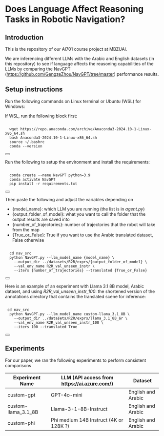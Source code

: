 # Does Language Affect Reasoning Tasks in Robotic Navigation?

## Introduction
This is the repository of our AI701 course project at MBZUAI.

We are inferencing different LLMs with the Arabic and English datasets (in this repository) to see if language affects the reasoning capabilities of the LLMs by comparing the NavGPT (https://github.com/GengzeZhou/NavGPT/tree/master) performance results.


## Setup instructions
Run the following commands on Linux terminal or Ubuntu (WSL) for Windows:

If WSL, run the following block first:
<pre>
<code>
  wget https://repo.anaconda.com/archive/Anaconda3-2024.10-1-Linux-x86_64.sh
  bash Anaconda3-2024.10-1-Linux-x86_64.sh
  source ~/.bashrc
  conda --version
</code>
<button onclick="copyToClipboard(this.previousElementSibling.innerText)"></button>
</pre>

Run the following to setup the environment and install the requirements:
<pre>
<code>
  conda create --name NavGPT python=3.9
  conda activate NavGPT
  pip install -r requirements.txt
</code>
<button onclick="copyToClipboard(this.previousElementSibling.innerText)"></button>
</pre>

Then paste the following and adjust the variables depending on 
- {model_name}: which LLM you are running (the list is in _agent.py_)
- {output_folder_of_model}: what you want to call the folder that the output results are saved into
- {number_of_trajectories}: number of trajectories that the robot will take from the map
- {True_or_False}: True if you want to use the Arabic translated dataset, False otherwise

<pre>
<code>
  cd nav_src
  python NavGPT.py --llm_model_name {model_name} \
    --output_dir ../datasets/R2R/exprs/{output_folder_of_model} \
    --val_env_name R2R_val_unseen_instr \
    --iters {number_of_trajectories} --translated {True_or_False}
</code>
<button onclick="copyToClipboard(this.previousElementSibling.innerText)"></button>
</pre>



Here is an example of an experiment with Llama 3.1 8B model, Arabic dataset, and using _R2R_val_unseen_instr_100_: the shortened version of the annotations directory that contains the translated scene for inference:
<pre>
<code>
 cd nav_src
  python NavGPT.py --llm_model_name custom-llama_3.1_8B \
    --output_dir ../datasets/R2R/exprs/llama_3.1_8B_ar \
    --val_env_name R2R_val_unseen_instr_100 \
    --iters 100 --translated True
</code>
<button onclick="copyToClipboard(this.previousElementSibling.innerText)"></button>
</pre>


## Experiments
For our paper, we ran the following experiments to perform consistent comparisons

| Experiment Name | LLM (API access from https://ai.azure.com/)                     | Dataset             |
|-----------------|--------------------------|---------------------|
| custom-gpt      | GPT-4o-mini              | English and Arabic  |
| custom-llama_3.1_8B    | Llama-3-1-8B-Instruct   | English and Arabic  |
| custom-phi    | Phi medium 14B Instruct (4K or 128K ?)  | English and Arabic  |

